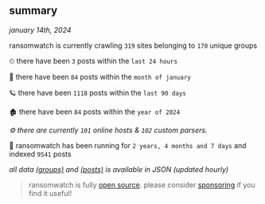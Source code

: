 
## summary
_january 14th, 2024_

ransomwatch is currently crawling `319` sites belonging to `170` unique groups

⏲ there have been `3` posts within the `last 24 hours`

🦈 there have been `84` posts within the `month of january`

🪐 there have been `1118` posts within the `last 90 days`

🏚 there have been `84` posts within the `year of 2024`

_⚙️ there are currently `101` online hosts & `102` custom parsers._

🦕 ransomwatch has been running for `2 years, 4 months and 7 days` and indexed `9541` posts

_all data  [(groups)](http://ransomwhat.telemetry.ltd/groups) and [(posts)](http://ransomwhat.telemetry.ltd/posts) is available in JSON (updated hourly)_

> ransomwatch is fully [open source](https://github.com/joshhighet/ransomwatch#ransomwatch--). please consider [sponsoring](https://github.com/sponsors/joshhighet) if you find it useful!
